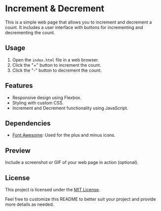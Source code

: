 # Increment & Decrement

This is a simple web page that allows you to increment and decrement a count. It includes a user interface with buttons for incrementing and decrementing the count.

## Usage

1. Open the `index.html` file in a web browser.
2. Click the "+" button to increment the count.
3. Click the "-" button to decrement the count.

## Features

- Responsive design using Flexbox.
- Styling with custom CSS.
- Increment and Decrement functionality using JavaScript.

## Dependencies

- [Font Awesome](https://fontawesome.com/): Used for the plus and minus icons.

## Preview

Include a screenshot or GIF of your web page in action (optional).

## License

This project is licensed under the [MIT License](LICENSE).

Feel free to customize this README to better suit your project and provide more details as needed.
